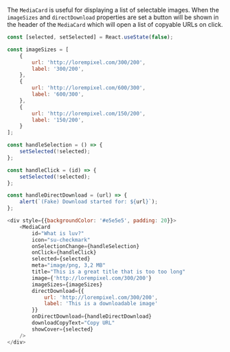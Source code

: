 The `MediaCard` is useful for displaying a list of selectable images. When the `imageSizes` and `directDownload`
properties are set a button will be shown in the header of the `MediaCard` which will open a list of copyable URLs on
click.

```javascript
const [selected, setSelected] = React.useState(false);

const imageSizes = [
    {
        url: 'http://lorempixel.com/300/200',
        label: '300/200',
    },
    {
        url: 'http://lorempixel.com/600/300',
        label: '600/300',
    },
    {
        url: 'http://lorempixel.com/150/200',
        label: '150/200',
    }
];

const handleSelection = () => {
    setSelected(!selected);
};

const handleClick = (id) => {
    setSelected(!selected);
};

const handleDirectDownload = (url) => {
    alert(`(Fake) Download started for: ${url}`);
};

<div style={{backgroundColor: '#e5e5e5', padding: 20}}>
    <MediaCard
        id="What is luv?"
        icon="su-checkmark"
        onSelectionChange={handleSelection}
        onClick={handleClick}
        selected={selected}
        meta="image/png, 3,2 MB"
        title="This is a great title that is too too long"
        image={'http://lorempixel.com/300/200'}
        imageSizes={imageSizes}
        directDownload={{
            url: 'http://lorempixel.com/300/200',
            label: 'This is a downloadable image'
        }}
        onDirectDownload={handleDirectDownload}
        downloadCopyText="Copy URL"
        showCover={selected}
    />
</div>
```
